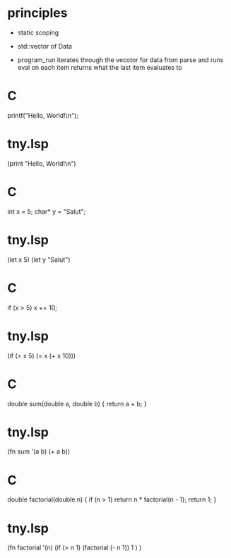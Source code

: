 # principles
- static scoping
- std::vector of Data

- program_run iterates through the vecotor for data from parse and runs eval on each item
    returns what the last item evaluates to


# C
printf("Hello, World!\n");

# tny.lsp
(print "Hello, World!\n")


# C
int x = 5;
char* y = "Salut";

# tny.lsp
(let x 5)
(let y "Salut")

# C
if (x > 5) x += 10;

# tny.lsp
(if (> x 5) (= x (+ x 10)))


# C
double sum(double a, double b) {
    return a + b;
}

# tny.lsp
(fn sum '(a b) (+ a b))


# C
double factorial(double n) {
    if (n > 1) return n * factorial(n - 1);
    return 1;
}

# tny.lsp
(fn factorial '(n)
    (if (> n 1)
        (factorial (- n 1))
        1
    )
)